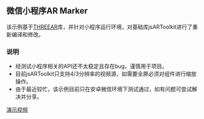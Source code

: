 ## 微信小程序AR Marker

该示例基于[THREEAR](https://github.com/JamesMilnerUK/THREEAR)库，并针对小程序运行环境，对基础库jsARToolkit进行了重新编译和修改。

### 说明

* 经测试小程序相关的API还不太稳定且存在bug，谨慎用于项目。
* 目前jsARToolkit只支持4/3分辨率的视频源，如需要全屏必须对组件进行缩放操作。
* 由于最近较忙，该示例目前只在安卓微信环境下测试通过，如有问题可尝试解决并分享。

[演示视频](https://h5.weishi.qq.com/weishi/feed/79CP0kmp21HQ7giOE)
